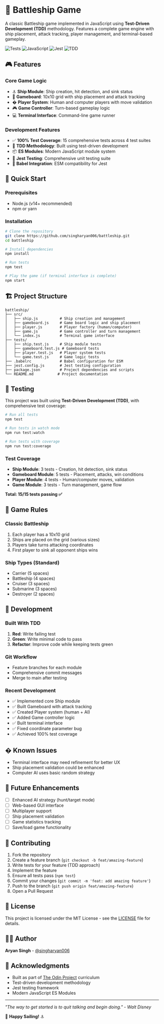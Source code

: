# 🚢 Battleship Game

A classic Battleship game implemented in JavaScript using **Test-Driven Development (TDD)** methodology. Features a complete game engine with ship placement, attack tracking, player management, and terminal-based gameplay.

![Tests](https://img.shields.io/badge/tests-15%2F15%20passing-brightgreen)
![JavaScript](https://img.shields.io/badge/language-JavaScript-yellow)
![Jest](https://img.shields.io/badge/testing-Jest-red)
![TDD](https://img.shields.io/badge/methodology-TDD-blue)

## 🎮 Features

### Core Game Logic
- ⚓ **Ship Module**: Ship creation, hit detection, and sink status
- 🎯 **Gameboard**: 10x10 grid with ship placement and attack tracking
- � **Player System**: Human and computer players with move validation
- 🎮 **Game Controller**: Turn-based gameplay logic
- 💻 **Terminal Interface**: Command-line game runner

### Development Features
- ✅ **100% Test Coverage**: 15 comprehensive tests across 4 test suites
- 🔄 **TDD Methodology**: Built using test-driven development
- 📦 **ES Modules**: Modern JavaScript module system
- 🧪 **Jest Testing**: Comprehensive unit testing suite
- 🔧 **Babel Integration**: ESM compatibility for Jest

## 🚀 Quick Start

### Prerequisites
- Node.js (v14+ recommended)
- npm or yarn

### Installation
```bash
# Clone the repository
git clone https://github.com/singharyan006/battleship.git
cd battleship

# Install dependencies
npm install

# Run tests
npm test

# Play the game (if terminal interface is complete)
npm start
```

## 🏗️ Project Structure

```
battleship/
├── src/
│   ├── ship.js          # Ship creation and management
│   ├── gameboard.js     # Game board logic and ship placement
│   ├── player.js        # Player factory (human/computer)
│   ├── game.js          # Game controller and turn management
│   └── index.js         # Terminal game interface
├── tests/
│   ├── ship.test.js     # Ship module tests
│   ├── gameboard.test.js # Gameboard tests
│   ├── player.test.js   # Player system tests
│   └── game.test.js     # Game logic tests
├── .babelrc             # Babel configuration for ESM
├── jest.config.js       # Jest testing configuration
├── package.json         # Project dependencies and scripts
└── README.md           # Project documentation
```

## 🧪 Testing

This project was built using **Test-Driven Development (TDD)**, with comprehensive test coverage:

```bash
# Run all tests
npm test

# Run tests in watch mode
npm run test:watch

# Run tests with coverage
npm run test:coverage
```

### Test Coverage
- **Ship Module**: 3 tests - Creation, hit detection, sink status
- **Gameboard Module**: 5 tests - Placement, attacks, win conditions
- **Player Module**: 4 tests - Human/computer moves, validation
- **Game Module**: 3 tests - Turn management, game flow

**Total: 15/15 tests passing ✅**

## 🎯 Game Rules

### Classic Battleship
1. Each player has a 10x10 grid
2. Ships are placed on the grid (various sizes)
3. Players take turns attacking coordinates
4. First player to sink all opponent ships wins

### Ship Types (Standard)
- Carrier (5 spaces)
- Battleship (4 spaces)
- Cruiser (3 spaces)
- Submarine (3 spaces)
- Destroyer (2 spaces)

## 🔧 Development

### Built With TDD
1. **Red**: Write failing test
2. **Green**: Write minimal code to pass
3. **Refactor**: Improve code while keeping tests green

### Git Workflow
- Feature branches for each module
- Comprehensive commit messages
- Merge to main after testing

### Recent Development
- ✅ Implemented core Ship module
- ✅ Built Gameboard with attack tracking
- ✅ Created Player system (human + AI)
- ✅ Added Game controller logic
- ✅ Built terminal interface
- ✅ Fixed coordinate parameter bug
- ✅ Achieved 100% test coverage

## � Known Issues

- Terminal interface may need refinement for better UX
- Ship placement validation could be enhanced
- Computer AI uses basic random strategy

## 🚀 Future Enhancements

- [ ] Enhanced AI strategy (hunt/target mode)
- [ ] Web-based GUI interface
- [ ] Multiplayer support
- [ ] Ship placement validation
- [ ] Game statistics tracking
- [ ] Save/load game functionality

## 🤝 Contributing

1. Fork the repository
2. Create a feature branch (`git checkout -b feat/amazing-feature`)
3. Write tests for your feature (TDD approach)
4. Implement the feature
5. Ensure all tests pass (`npm test`)
6. Commit your changes (`git commit -m 'feat: add amazing feature'`)
7. Push to the branch (`git push origin feat/amazing-feature`)
8. Open a Pull Request

## 📝 License

This project is licensed under the MIT License - see the [LICENSE](LICENSE) file for details.

## 👨‍💻 Author

**Aryan Singh** - [@singharyan006](https://github.com/singharyan006)

## 🙏 Acknowledgments

- Built as part of [The Odin Project](https://www.theodinproject.com/) curriculum
- Test-driven development methodology
- Jest testing framework
- Modern JavaScript ES Modules

---

*"The way to get started is to quit talking and begin doing." - Walt Disney*

🚢 **Happy Sailing!** ⚓